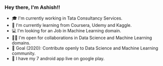 ### Hey there, I'm Ashish!!

* 🎓 I'm currently working in Tata Consultancy Services.
* 🌱 I'm currently learning from Coursera, Udemy and Kaggle.
* 💻 I'm looking for an Job in Machine Learning domain.
* 🤝🏻 I'm open for collaborations in Data Science and Machine Learning domains.
* 🎯 Goal (2020): Contribute openly to Data Science and Machine Learning community.
* 🌱 I have my 7 android app live on google play.
